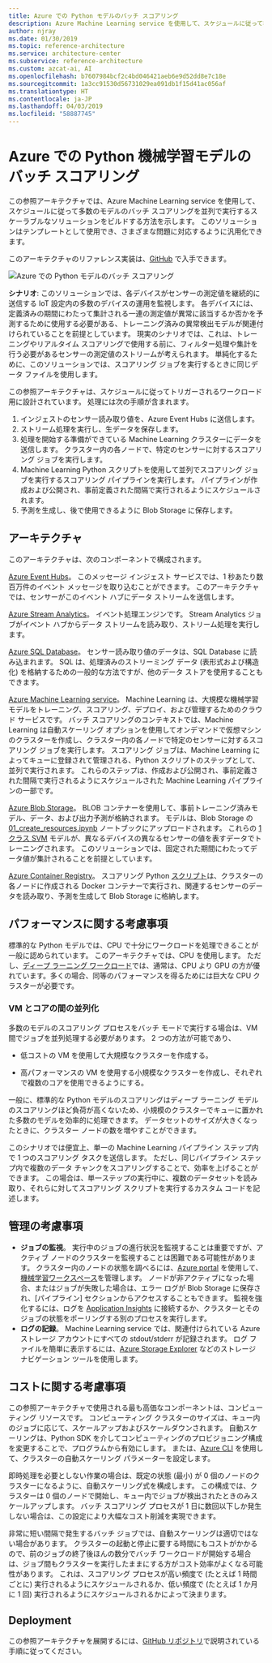```yaml
---
title: Azure での Python モデルのバッチ スコアリング
description: Azure Machine Learning service を使用して、スケジュールに従って複数のモデルのバッチ スコアリングを並列で実行するスケーラブルなソリューションをビルドします。
author: njray
ms.date: 01/30/2019
ms.topic: reference-architecture
ms.service: architecture-center
ms.subservice: reference-architecture
ms.custom: azcat-ai, AI
ms.openlocfilehash: b7607984bcf2c4bd046421aeb6e9d52dd8e7c18e
ms.sourcegitcommit: 1a3cc91530d56731029ea091db1f15d41ac056af
ms.translationtype: HT
ms.contentlocale: ja-JP
ms.lasthandoff: 04/03/2019
ms.locfileid: "58887745"
---
```

# <a name="batch-scoring-of-python-machine-learning-models-on-azure"></a>Azure での Python 機械学習モデルのバッチ スコアリング

この参照アーキテクチャでは、Azure Machine Learning service を使用して、スケジュールに従って多数のモデルのバッチ スコアリングを並列で実行するスケーラブルなソリューションをビルドする方法を示します。 このソリューションはテンプレートとして使用でき、さまざまな問題に対応するように汎用化できます。

このアーキテクチャのリファレンス実装は、[GitHub][github] で入手できます。

![Azure での Python モデルのバッチ スコアリング](./_images/batch-scoring-python.png)

**シナリオ**: このソリューションでは、各デバイスがセンサーの測定値を継続的に送信する IoT 設定内の多数のデバイスの運用を監視します。 各デバイスには、定義済みの期間にわたって集計される一連の測定値が異常に該当するか否かを予測するために使用する必要がある、トレーニング済みの異常検出モデルが関連付けられていることを前提としています。 現実のシナリオでは、これは、トレーニングやリアルタイム スコアリングで使用する前に、フィルター処理や集計を行う必要があるセンサーの測定値のストリームが考えられます。 単純化するために、このソリューションでは、スコアリング ジョブを実行するときに同じデータ ファイルを使用します。

この参照アーキテクチャは、スケジュールに従ってトリガーされるワークロード用に設計されています。 処理には次の手順が含まれます。
1.  インジェストのセンサー読み取り値を、Azure Event Hubs に送信します。
2.  ストリーム処理を実行し、生データを保存します。
3.  処理を開始する準備ができている Machine Learning クラスターにデータを送信します。 クラスター内の各ノードで、特定のセンサーに対するスコアリング ジョブを実行します。 
4.  Machine Learning Python スクリプトを使用して並列でスコアリング ジョブを実行するスコアリング パイプラインを実行します。 パイプラインが作成および公開され、事前定義された間隔で実行されるようにスケジュールされます。
5.  予測を生成し、後で使用できるように Blob Storage に保存します。

## <a name="architecture"></a>アーキテクチャ

このアーキテクチャは、次のコンポーネントで構成されます。

[Azure Event Hubs][event-hubs]。 このメッセージ インジェスト サービスでは、1 秒あたり数百万件のイベント メッセージを取り込むことができます。 このアーキテクチャでは、センサーがこのイベント ハブにデータ ストリームを送信します。

[Azure Stream Analytics][stream-analytics]。 イベント処理エンジンです。 Stream Analytics ジョブがイベント ハブからデータ ストリームを読み取り、ストリーム処理を実行します。

[Azure SQL Database][sql-database]。 センサー読み取り値のデータは、SQL Database に読み込まれます。 SQL は、処理済みのストリーミング データ (表形式および構造化) を格納するための一般的な方法ですが、他のデータ ストアを使用することもできます。

[Azure Machine Learning service][amls]。 Machine Learning は、大規模な機械学習モデルをトレーニング、スコアリング、デプロイ、および管理するためのクラウド サービスです。 バッチ スコアリングのコンテキストでは、Machine Learning は自動スケーリング オプションを使用してオンデマンドで仮想マシンのクラスターを作成し、クラスター内の各ノードで特定のセンサーに対するスコアリング ジョブを実行します。 スコアリング ジョブは、Machine Learning によってキューに登録されて管理される、Python スクリプトのステップとして、並列で実行されます。 これらのステップは、作成および公開され、事前定義された間隔で実行されるようにスケジュールされた Machine Learning パイプラインの一部です。

[Azure Blob Storage][storage]。 BLOB コンテナーを使用して、事前トレーニング済みモデル、データ、および出力予測が格納されます。 モデルは、Blob Storage の [01_create_resources.ipynb][create-resources] ノートブックにアップロードされます。 これらの [1 クラス SVM][one-class-svm] モデルが、異なるデバイスの異なるセンサーの値を表すデータでトレーニングされます。 このソリューションでは、固定された期間にわたってデータ値が集計されることを前提としています。

[Azure Container Registry][acr]。 スコアリング Python [スクリプト][pyscript]は、クラスターの各ノードに作成される Docker コンテナーで実行され、関連するセンサーのデータを読み取り、予測を生成して Blob Storage に格納します。

## <a name="performance-considerations"></a>パフォーマンスに関する考慮事項

標準的な Python モデルでは、CPU で十分にワークロードを処理できることが一般に認められています。 このアーキテクチャでは、CPU を使用します。 ただし、[ディープ ラーニング ワークロード][deep]では、通常は、CPU より GPU の方が優れています。多くの場合、同等のパフォーマンスを得るためには巨大な CPU クラスターが必要です。

### <a name="parallelizing-across-vms-versus-cores"></a>VM とコアの間の並列化

多数のモデルのスコアリング プロセスをバッチ モードで実行する場合は、VM 間でジョブを並列処理する必要があります。 2 つの方法が可能であり、

* 低コストの VM を使用して大規模なクラスターを作成する。

* 高パフォーマンスの VM を使用する小規模なクラスターを作成し、それぞれで複数のコアを使用できるようにする。

一般に、標準的な Python モデルのスコアリングはディープ ラーニング モデルのスコアリングほど負荷が高くないため、小規模のクラスターでキューに置かれた多数のモデルを効率的に処理できます。 データセットのサイズが大きくなったときに、クラスター ノードの数を増やすことができます。

このシナリオでは便宜上、単一の Machine Learning パイプライン ステップ内で 1 つのスコアリング タスクを送信します。 ただし、同じパイプライン ステップ内で複数のデータ チャンクをスコアリングすることで、効率を上げることができます。 この場合は、単一ステップの実行中に、複数のデータセットを読み取り、それらに対してスコアリング スクリプトを実行するカスタム コードを記述します。

## <a name="management-considerations"></a>管理の考慮事項

- **ジョブの監視**。 実行中のジョブの進行状況を監視することは重要ですが、アクティブ ノードのクラスターを監視することは困難である可能性があります。 クラスター内のノードの状態を調べるには、[Azure portal][portal] を使用して、[機械学習ワークスペース][ml-workspace]を管理します。 ノードが非アクティブになった場合、またはジョブが失敗した場合は、エラー ログが Blob Storage に保存され、[パイプライン] セクションからアクセスすることもできます。 監視を強化するには、ログを [Application Insights][app-insights] に接続するか、クラスターとそのジョブの状態をポーリングする別のプロセスを実行します。
-   **ログの記録**。 Machine Learning service では、関連付けられている Azure ストレージ アカウントにすべての stdout/stderr が記録されます。 ログ ファイルを簡単に表示するには、[Azure Storage Explorer][explorer] などのストレージ ナビゲーション ツールを使用します。

## <a name="cost-considerations"></a>コストに関する考慮事項

この参照アーキテクチャで使用される最も高価なコンポーネントは、コンピューティング リソースです。 コンピューティング クラスターのサイズは、キュー内のジョブに応じて、スケールアップおよびスケールダウンされます。 自動スケーリングは、Python SDK を介してコンピューティングのプロビジョニング構成を変更することで、プログラムから有効にします。 または、[Azure CLI][cli] を使用して、クラスターの自動スケーリング パラメーターを設定します。

即時処理を必要としない作業の場合は、既定の状態 (最小) が 0 個のノードのクラスターになるように、自動スケーリング式を構成します。 この構成では、クラスターは 0 個のノードで開始し、キュー内でジョブが検出されたときのみスケールアップします。 バッチ スコアリング プロセスが 1 日に数回以下しか発生しない場合は、この設定により大幅なコスト削減を実現できます。

非常に短い間隔で発生するバッチ ジョブでは、自動スケーリングは適切ではない場合があります。 クラスターの起動と停止に要する時間にもコストがかかるので、前のジョブの終了後ほんの数分でバッチ ワークロードが開始する場合は、ジョブ間もクラスターを実行したままにする方がコスト効率がよくなる可能性があります。 これは、スコアリング プロセスが高い頻度で (たとえば 1 時間ごとに) 実行されるようにスケジュールされるか、低い頻度で (たとえば 1 か月に 1 回) 実行されるようにスケジュールされるかによって決まります。


## <a name="deployment"></a>Deployment

この参照アーキテクチャを展開するには、[GitHub リポジトリ][github]で説明されている手順に従ってください。

[acr]: /azure/container-registry/container-registry-intro
[ai]: /azure/application-insights/app-insights-overview
[aml-compute]: /azure/machine-learning/service/how-to-set-up-training-targets#amlcompute
[amls]: /azure/machine-learning/service/overview-what-is-azure-ml
[automatic-scaling]: /azure/batch/batch-automatic-scaling
[azure-files]: /azure/storage/files/storage-files-introduction
[cli]: /cli/azure
[create-resources]: https://github.com/Microsoft/AMLBatchScoringPipeline/blob/master/01_create_resources.ipynb
[deep]: /azure/architecture/reference-architectures/ai/batch-scoring-deep-learning
[event-hubs]: /azure/event-hubs/event-hubs-geo-dr
[explorer]: https://azure.microsoft.com/en-us/features/storage-explorer/
[github]: https://github.com/Microsoft/AMLBatchScoringPipeline
[one-class-svm]: http://scikit-learn.org/stable/modules/generated/sklearn.svm.OneClassSVM.html
[portal]: https://portal.azure.com
[ml-workspace]: /azure/machine-learning/studio/create-workspace
[python-script]: https://github.com/Azure/BatchAIAnomalyDetection/blob/master/batchai/predict.py
[pyscript]: https://github.com/Microsoft/AMLBatchScoringPipeline/blob/master/scripts/predict.py
[storage]: /azure/storage/blobs/storage-blobs-overview
[stream-analytics]: /azure/stream-analytics/
[sql-database]: /azure/sql-database/
[app-insights]: /azure/application-insights/app-insights-overview
